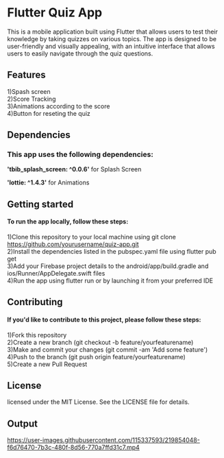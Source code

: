 <h1>Flutter Quiz App</h1>
<p>This is a mobile application built using Flutter that allows users to test their knowledge by taking quizzes on various topics. The app is designed to be user-friendly and visually appealing, with an intuitive interface that allows users to easily navigate through the quiz questions.</p>

<h2>Features</h2>
<p>1)Spash screen<br>
2)Score Tracking<br>
3)Animations according to the score<br>
4)Button for reseting the quiz</p>
<h2>Dependencies</h2>
<h3>This app uses the following dependencies:</h3>
<p><b>'tbib_splash_screen: ^0.0.6'</b> for Splash Screen</p>
<p><b>'lottie: ^1.4.3'</b> for Animations</p>
<h2>Getting started</h2>
<h4>To run the app locally, follow these steps:</h4>

1)Clone this repository to your local machine using git clone https://github.com/yourusername/quiz-app.git<br>
2)Install the dependencies listed in the pubspec.yaml file using flutter pub get<br>
3)Add your Firebase project details to the android/app/build.gradle and ios/Runner/AppDelegate.swift files<br>
4)Run the app using flutter run or by launching it from your preferred IDE<br>
<h2>Contributing</h2>
<h4>If you'd like to contribute to this project, please follow these steps:</h4>

1)Fork this repository<br>
2)Create a new branch (git checkout -b feature/yourfeaturename)<br>
3)Make and commit your changes (git commit -am 'Add some feature')<br>
4)Push to the branch (git push origin feature/yourfeaturename)<br>
5)Create a new Pull Request
<h2>License</h2>
licensed under the MIT License. See the LICENSE file for details.
<h2>Output</h2>
 

https://user-images.githubusercontent.com/115337593/219854048-f6d76470-7b3c-480f-8d56-770a7ffd31c7.mp4


